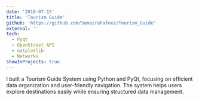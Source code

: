 ```yaml
---
date: '2019-07-15'
title: 'Tourism Guide'
github: 'https://github.com/Sumairahafeez/Tourism_Guide'
external: ''
tech:
  - Pyqt
  - OpenStreet API
  - matplotlib
  - Networkx
showInProjects: true
---
```


I built a Tourism Guide System using Python and PyQt, focusing on efficient data organization and user-friendly navigation. The system helps users explore destinations easily while ensuring structured data management.

